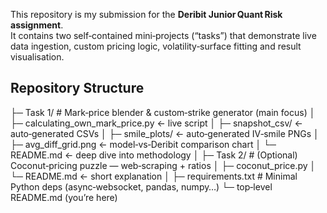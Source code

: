 
This repository is my submission for the **Deribit Junior Quant Risk assignment**.  
It contains two self‑contained mini‑projects (“tasks”) that demonstrate live
data ingestion, custom pricing logic, volatility‑surface fitting and
result visualisation.

## Repository Structure
├─ Task 1/ # Mark‑price blender & custom‑strike generator (main focus)
│ ├─ calculating_own_mark_price.py ← live script
│ ├─ snapshot_csv/ ← auto‑generated CSVs
│ ├─ smile_plots/ ← auto‑generated IV‑smile PNGs
│ ├─ avg_diff_grid.png ← model‑vs‑Deribit comparison chart
│ └─ README.md ← deep dive into methodology
│
├─ Task 2/ # (Optional) Coconut‑pricing puzzle — web‑scraping + ratios
│ ├─ coconut_price.py
│ └─ README.md ← short explanation
│
├─ requirements.txt # Minimal Python deps (async‑websocket, pandas, numpy…)
└─ top‑level README.md (you’re here)


